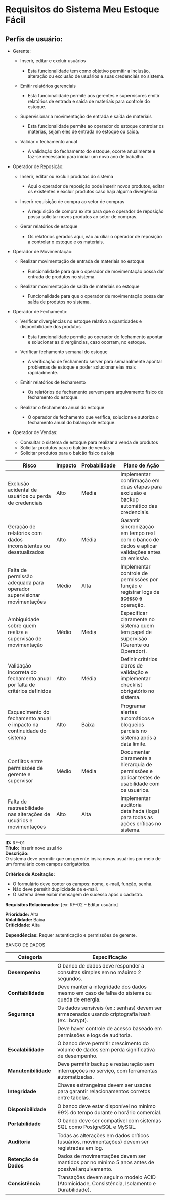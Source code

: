 # Requisitos do Sistema Meu Estoque Fácil

## Perfis de usuário:
  * Gerente:
      * Inserir, editar e excluir usuários
         * Esta funcionalidade tem como objetivo permitir a inclusão, alteração ou exclusão de usuários e suas credenciais no sistema.
         
      * Emitir relatórios gerenciais
         * Esta funcionalidade permite aos gerentes e supervisores emitir relatórios de entrada e saída de materiais para controle do estoque.
           
      * Supervisionar a movimentação de entrada e saída de materiais
         * Esta funcionalidade permite ao operador do estoque controlar os materias, sejam eles de entrada no estoque ou saída.
           
      * Validar o fechamento anual
         * A validação do fechamento do estoque, ocorre anualmente e faz-se necessário para iniciar um novo ano de trabalho.

  * Operador de Reposição: 
      * Inserir, editar ou excluir produtos do sistema
         * Aqui o operador de reposição pode inserir novos produtos, editar os existentes e excluir produtos caso haja alguma divergência.
         
      * Inserir requisição de compra ao setor de compras
         * A requisição de compra existe para que o operador de reposição possa solicitar novos produtos ao setor de compras.
           
      * Gerar relatórios de estoque
         * Os relatórios gerados aqui, vão auxiliar o operador de reposição a controlar o estoque e os materiais.
     

  * Operador de Movimentação:
      * Realizar movimentação de entrada de materiais no estoque
         * Funcionalidade para que o operador de movimentação possa dar entrada de produtos no sistema.
           
      * Realizar movimentação de saída de materiais no estoque
         * Funcionalidade para que o operador de movimentação possa dar saída de produtos no sistema.
           
  * Operador de Fechamento:
      * Verificar divergências no estoque relativo a quantidades e disponibilidade dos produtos
         * Esta funcionalidade permite ao operador de fechamento apontar e solucionar as divergências, caso ocorram, no estoque.
           
      * Verificar fechamento semanal do estoque
         * A verificação de fechamento server para semanalmente apontar problemas de estoque e poder solucionar elas mais rapidadmente.
           
      * Emitir relatórios de fechamento
         * Os relatórios de fechamento servem para arquivamento físico de fechamento do estoque.
           
      * Realizar o fechamento anual do estoque
         * O operador de fechamento que verifica, soluciona e autoriza o fechamento anual do balanço de estoque.

  * Operador de Vendas:
      * Consultar o sistema de estoque para realizar a venda de produtos
      * Solicitar produtos para o balcão de vendas
      * Solicitar produtos para o balcão físico da loja
   
  | **Risco**                                                                | **Impacto** | **Probabilidade** | **Plano de Ação**                                                                                 |
| ------------------------------------------------------------------------ | ----------- | ----------------- | ------------------------------------------------------------------------------------------------- |
| Exclusão acidental de usuários ou perda de credenciais                   | Alto        | Média             | Implementar confirmação em duas etapas para exclusão e backup automático das credenciais.         |
| Geração de relatórios com dados inconsistentes ou desatualizados         | Alto        | Média             | Garantir sincronização em tempo real com o banco de dados e aplicar validações antes da emissão.  |
| Falta de permissão adequada para operador supervisionar movimentações    | Médio       | Alta              | Implementar controle de permissões por função e registrar logs de acesso e operação.              |
| Ambiguidade sobre quem realiza a supervisão de movimentação              | Médio       | Média             | Especificar claramente no sistema quem tem papel de supervisão (Gerente ou Operador).             |
| Validação incorreta do fechamento anual por falta de critérios definidos | Alto        | Média             | Definir critérios claros de validação e implementar checklist obrigatório no sistema.             |
| Esquecimento do fechamento anual e impacto na continuidade do sistema    | Alto        | Baixa             | Programar alertas automáticos e bloqueios parciais no sistema após a data limite.                 |
| Conflitos entre permissões de gerente e supervisor                       | Médio       | Média             | Documentar claramente a hierarquia de permissões e aplicar testes de usabilidade com os usuários. |
| Falta de rastreabilidade nas alterações de usuários e movimentações      | Alto        | Alta              | Implementar auditoria detalhada (logs) para todas as ações críticas no sistema.                   |



**ID:** RF-01  
**Título:** Inserir novo usuário  
**Descrição:**  
O sistema deve permitir que um gerente insira novos usuários por meio de um formulário com campos obrigatórios.

**Critérios de Aceitação:**
- O formulário deve conter os campos: nome, e-mail, função, senha.
- Não deve permitir duplicidade de e-mail.
- O sistema deve exibir mensagem de sucesso após o cadastro.

**Requisitos Relacionados:** [ex: RF-02 – Editar usuário]

**Prioridade:** Alta  
**Volatilidade:** Baixa  
**Criticidade:** Alta

**Dependências:** Requer autenticação e permissões de gerente.


BANCO DE DADOS

| **Categoria**         | **Especificação**                                                                              |
| --------------------- | ---------------------------------------------------------------------------------------------- |
| **Desempenho**        | O banco de dados deve responder a consultas simples em no máximo 2 segundos.                   |
| **Confiabilidade**    | Deve manter a integridade dos dados mesmo em caso de falha do sistema ou queda de energia.     |
| **Segurança**         | Os dados sensíveis (ex.: senhas) devem ser armazenados usando criptografia hash (ex.: bcrypt). |
|                       | Deve haver controle de acesso baseado em permissões e logs de auditoria.                       |
| **Escalabilidade**    | O banco deve permitir crescimento do volume de dados sem perda significativa de desempenho.    |
| **Manutenibilidade**  | Deve permitir backup e restauração sem interrupções no serviço, com ferramentas automatizadas. |
| **Integridade**       | Chaves estrangeiras devem ser usadas para garantir relacionamentos corretos entre tabelas.     |
| **Disponibilidade**   | O banco deve estar disponível no mínimo 99% do tempo durante o horário comercial.              |
| **Portabilidade**     | O banco deve ser compatível com sistemas SQL como PostgreSQL e MySQL.                          |
| **Auditoria**         | Todas as alterações em dados críticos (usuários, movimentações) devem ser registradas em log.  |
| **Retenção de Dados** | Dados de movimentações devem ser mantidos por no mínimo 5 anos antes de possível arquivamento. |
| **Consistência**      | Transações devem seguir o modelo ACID (Atomicidade, Consistência, Isolamento e Durabilidade).  |
